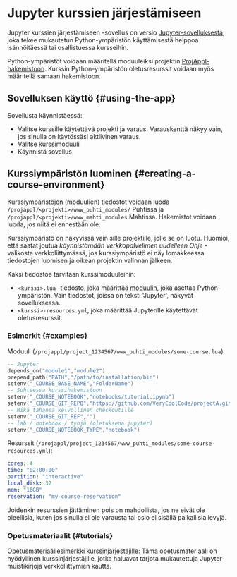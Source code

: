 
# Jupyter kurssien järjestämiseen
Jupyter kurssien järjestämiseen -sovellus on versio [Jupyter-sovelluksesta](jupyter.md), joka tekee mukautetun Python-ympäristön käyttämisestä helppoa isännöitäessä tai osallistuessa kursseihin.

Python-ympäristöt voidaan määritellä moduuleiksi projektin [ProjAppl-hakemistoon](../disk.md#projappl-directory). Kurssin Python-ympäristön oletusresurssit voidaan myös määritellä samaan hakemistoon.

## Sovelluksen käyttö {#using-the-app}
Sovellusta käynnistäessä:

 - Valitse kurssille käytettävä projekti ja varaus. Varauskenttä näkyy vain, jos sinulla on käytössäsi aktiivinen varaus.
 - Valitse kurssimoduuli
 - Käynnistä sovellus

## Kurssiympäristön luominen {#creating-a-course-environment}
Kurssiympäristöjen (moduulien) tiedostot voidaan luoda `/projappl/<projekti>/www_puhti_modules/` Puhtissa ja `/projappl/<projekti>/www_mahti_modules` Mahtissa.
Hakemistot voidaan luoda, jos niitä ei ennestään ole.

Kurssiympäristö on näkyvissä vain sille projektille, jolle se on luotu.
Huomioi, että saatat joutua *käynnistämään verkkopalvelimen uudelleen* *Ohje* -valikosta verkkoliittymässä, jos kurssiympäristö ei näy lomakkeessa tiedostojen luomisen ja oikean projektin valinnan jälkeen.

Kaksi tiedostoa tarvitaan kurssimoduuleihin:

 - `<kurssi>.lua` -tiedosto, joka määrittää [moduulin](../modules.md), joka asettaa Python-ympäristön. Vain tiedostot, joissa on teksti 'Jupyter', näkyvät sovelluksessa.
 - `<kurssi>-resources.yml`, joka määrittää Jupyterille käytettävät oletusresurssit.

### Esimerkit {#examples}
Moduuli (`/projappl/project_1234567/www_puhti_modules/some-course.lua`):
```lua
-- Jupyter
depends_on("module1","module2")
prepend_path("PATH","/path/to/installation/bin")
setenv("_COURSE_BASE_NAME","FolderName")
-- Suhteessa kurssihakemistoon
setenv("_COURSE_NOTEBOOK","notebooks/tutorial.ipynb")
setenv("_COURSE_GIT_REPO","https://github.com/VeryCoolCode/projectA.git")
-- Mikä tahansa kelvollinen checkoutille
setenv("_COURSE_GIT_REF","")
-- lab / notebook / tyhjä (oletuksena jupyter)
setenv("_COURSE_NOTEBOOK_TYPE","notebook")
```
Resurssit (`/projappl/project_1234567/www_puhti_modules/some-course-resources.yml`):
```yaml
cores: 4
time: "02:00:00"
partition: "interactive"
local_disk: 32
mem: "16GB"
reservation: "my-course-reservation"
```
Joidenkin resurssien jättäminen pois on mahdollista, jos ne eivät ole oleellisia, kuten jos sinulla ei ole varausta tai osio ei sisällä paikallisia levyjä.

### Opetusmateriaalit {#tutorials}
[Opetusmateriaaliesimerkki kurssinjärjestäjille](https://github.com/CSCfi/Jupyter_www_puhti): Tämä opetusmateriaali on hyödyllinen kurssinjärjestäjille, jotka haluavat tarjota mukautettuja Jupyter-muistikirjoja verkkoliittymien kautta.
